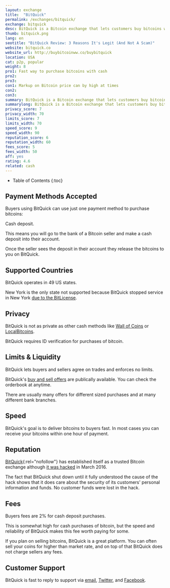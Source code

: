 ```yaml
---
layout: exchange
title:  "BitQuick"
permalink: /exchanges/bitquick/
exchange: bitquick
desc: BitQuick is a Bitcoin exchange that lets customers buy bitcoins with cash via cash deposit. 
thumb: bitquick.png
lang: en
seotitle: "BitQuick Review: 3 Reasons It's Legit (And Not A Scam)"
website: bitquick.co
website_url: http://buybitcoinww.co/buybitquick
location: USA
cat: p2p, popular
weight: 8
pro1: Fast way to purchase bitcoins with cash
pro2: 
pro3: 
con1: Markup on Bitcoin price can by high at times
con2: 
con3:
summary: BitQuick is a Bitcoin exchange that lets customers buy bitcoins with cash via cash deposit.
summarylong: BitQuick is a Bitcoin exchange that lets customers buy bitcoins with cash via cash deposit.  
privacy_score: 7
privacy_width: 70
limits_score: 7
limits_width: 70
speed_score: 9
speed_width: 90
reputation_score: 6
reputation_width: 60
fees_score: 5
fees_width: 50
aff: yes
rating: 4.6
related: cash
---
```




* Table of Contents
{:toc}

## Payment Methods Accepted

Buyers using BitQuick can use just one payment method to purchase bitcoins: 

Cash deposit. 

This means you will go to the bank of a Bitcoin seller and make a cash deposit into their account. 

Once the seller sees the deposit in their account they release the bitcoins to you on BitQuick. 

## Supported Countries

BitQuick operates in 49 US states. 

New York is the only state not supported because BitQuick stopped service in New York [due to the BitLicense](https://bitcoinmagazine.com/articles/bitquick-local-bitcoins-terminate-service-ny-due-bitlicense-compliance-costs-1439414074). 

## Privacy

BitQuick is not as private as other cash methods like [Wall of Coins](/exchanges/wall-of-coins/) or [LocalBitcoins](/exchanges/localbitcoins/). 

BitQuick requires ID verification for purchases of bitcoin. 

## Limits & Liquidity

BitQuick lets buyers and sellers agree on trades and enforces no limits. 

BitQuick's [buy and sell offers](https://www.bitquick.co/buy) are publically available. You can check the orderbook at anytime. 

There are usually many offers for different sized purchases and at many different bank branches. 

## Speed

BitQuick's goal is to deliver bitcoins to buyers fast. In most cases you can receive your bitcoins within one hour of payment. 

## Reputation

[BitQuick](http://buybitcoinww.co/buybitquick){:rel="nofollow"}  has established itself as a trusted Bitcoin exchange although [it was hacked](http://www.coindesk.com/bitcoin-trading-platform-bitquick-taken-offline-after-server-attack/) in March 2016. 

The fact that BitQuick shut down until it fully understood the cause of the hack shows that it does care about the security of its customers' personal information and funds. No customer funds were lost in the hack. 

## Fees

Buyers fees are 2% for cash deposit purchases. 

This is somewhat high for cash purchases of bitcoin, but the speed and reliability of BitQuick makes this fee worth paying for some. 

If you plan on selling bitcoins, BitQuick is a great platform. You can often sell your coins for higher than market rate, and on top of that BitQuick does not charge sellers any fees. 

## Customer Support

BitQuick is fast to reply to support via [email](https://www.bitquick.co/contact.php), [Twitter](https://twitter.com/bitquickco), and [Facebook](https://www.facebook.com/bitquickco). 